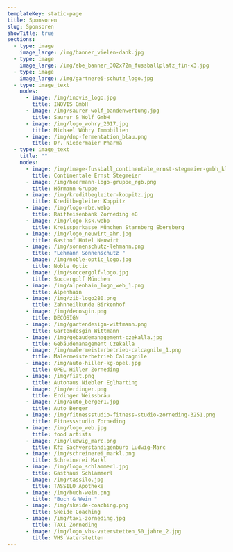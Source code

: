 ```yaml
---
templateKey: static-page
title: Sponsoren
slug: Sponsoren
showTitle: true
sections:
  - type: image
    image_large: /img/banner_vielen-dank.jpg
  - type: image
    image_large: /img/ebe_banner_302x72m_fussballplatz_fin-x3.jpg
  - type: image
    image_large: /img/gartnerei-schutz_logo.jpg
  - type: image_text
    nodes:
      - image: /img/inovis_logo.jpg
        title: INOVIS GmbH
      - image: /img/saurer-wolf_bandenwerbung.jpg
        title: Saurer & Wolf GmbH
      - image: /img/logo_wohry_2017.jpg
        title: Michael Wöhry Immobilien
      - image: /img/dnp-fermentation_blau.png
        title: Dr. Niedermaier Pharma
  - type: image_text
    title: ""
    nodes:
      - image: /img/image-fussball_continentale_ernst-stegmeier-gmbh_klein.png
        title: Continentale Ernst Stegmeier
      - image: /img/hoermann-logo-gruppe_rgb.png
        title: Hörmann Gruppe
      - image: /img/kreditbegleiter-koppitz.jpg
        title: Kreditbegleiter Koppitz
      - image: /img/logo-rbz.webp
        title: Raiffeisenbank Zorneding eG
      - image: /img/logo-ksk.webp
        title: Kreissparkasse München Starnberg Ebersberg
      - image: /img/logo_neuwirt_ahr.jpg
        title: Gasthof Hotel Neuwirt
      - image: /img/sonnenschutz-lehmann.png
        title: "Lehmann Sonnenschutz "
      - image: /img/noble-optic_logo.jpg
        title: Noble Optic
      - image: /img/soccergolf-logo.jpg
        title: Soccergolf München
      - image: /img/alpenhain_logo_web_1.png
        title: Alpenhain
      - image: /img/zib-logo280.png
        title: Zahnheilkunde Birkenhof
      - image: /img/decosgin.png
        title: DECOSIGN
      - image: /img/gartendesign-wittmann.png
        title: Gartendesgin Wittmann
      - image: /img/gebaudemanagement-czekalla.jpg
        title: Gebäudemanagement Czekalla
      - image: /img/malermeisterbetrieb-calcagnile_1.png
        title: Malermeisterbetrieb Calcagnile
      - image: /img/auto-hiller-kg-opel.jpg
        title: OPEL Hiller Zorneding
      - image: /img/fiat.png
        title: Autohaus Niebler Eglharting
      - image: /img/erdinger.png
        title: Erdinger Weissbräu
      - image: /img/auto_berger1.jpg
        title: Auto Berger
      - image: /img/fitnessstudio-fitness-studio-zorneding-3251.png
        title: Fitnessstudio Zorneding
      - image: /img/logo_web.jpg
        title: food artists
      - image: /img/ludwig_marc.png
        title: Kfz Sachverständigenbüro Ludwig-Marc
      - image: /img/schreinerei_markl.png
        title: Schreinerei Markl
      - image: /img/logo_schlammerl.jpg
        title: Gasthaus Schlammerl
      - image: /img/tassilo.jpg
        title: TASSILO Apotheke
      - image: /img/buch-wein.png
        title: "Buch & Wein "
      - image: /img/skeide-coaching.png
        title: Skeide Coaching
      - image: /img/taxi-zorneding.jpg
        title: TAXI Zorneding
      - image: /img/logo_vhs-vaterstetten_50_jahre_2.jpg
        title: VHS Vaterstetten
---
```


